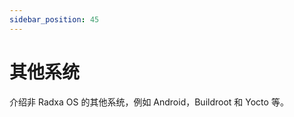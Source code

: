 ```yaml
---
sidebar_position: 45
---
```


# 其他系统

介绍非 Radxa OS 的其他系统，例如 Android，Buildroot 和 Yocto 等。

<DocCardList />
